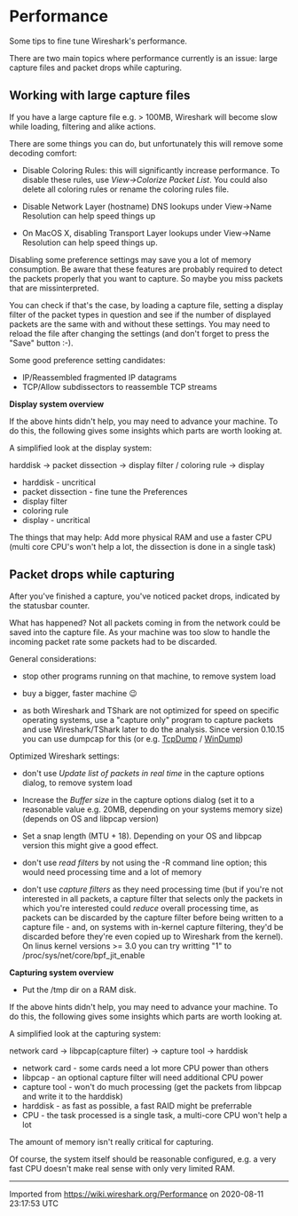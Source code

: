 # Performance

Some tips to fine tune Wireshark's performance.

There are two main topics where performance currently is an issue: large capture files and packet drops while capturing.

## Working with large capture files

If you have a large capture file e.g. \> 100MB, Wireshark will become slow while loading, filtering and alike actions.

There are some things you can do, but unfortunately this will remove some decoding comfort:

  - Disable Coloring Rules: this will significantly increase performance. To disable these rules, use *View-\>Colorize Packet List*. You could also delete all coloring rules or rename the coloring rules file.

  - Disable Network Layer (hostname) DNS lookups under View-\>Name Resolution can help speed things up

  - On MacOS X, disabling Transport Layer lookups under View-\>Name Resolution can help speed things up.

Disabling some preference settings may save you a lot of memory consumption. Be aware that these features are probably required to detect the packets properly that you want to capture. So maybe you miss packets that are missinterpreted.

You can check if that's the case, by loading a capture file, setting a display filter of the packet types in question and see if the number of displayed packets are the same with and without these settings. You may need to reload the file after changing the settings (and don't forget to press the "Save" button :-).

Some good preference setting candidates:

  - IP/Reassembled fragmented IP datagrams
  - TCP/Allow subdissectors to reassemble TCP streams

**Display system overview**

If the above hints didn't help, you may need to advance your machine. To do this, the following gives some insights which parts are worth looking at.

A simplified look at the display system:

harddisk -\> packet dissection -\> display filter / coloring rule -\> display

  - harddisk - uncritical
  - packet dissection - fine tune the Preferences
  - display filter
  - coloring rule
  - display - uncritical

The things that may help: Add more physical RAM and use a faster CPU (multi core CPU's won't help a lot, the dissection is done in a single task)

## Packet drops while capturing

After you've finished a capture, you've noticed packet drops, indicated by the statusbar counter.

What has happened? Not all packets coming in from the network could be saved into the capture file. As your machine was too slow to handle the incoming packet rate some packets had to be discarded.

General considerations:

  - stop other programs running on that machine, to remove system load

  - buy a bigger, faster machine :wink:

  - as both Wireshark and TShark are not optimized for speed on specific operating systems, use a "capture only" program to capture packets and use Wireshark/TShark later to do the analysis. Since version 0.10.15 you can use dumpcap for this (or e.g. [TcpDump](/TcpDump) / [WinDump](/WinDump))

Optimized Wireshark settings:

  - don't use *Update list of packets in real time* in the capture options dialog, to remove system load

  - Increase the *Buffer size* in the capture options dialog (set it to a reasonable value e.g. 20MB, depending on your systems memory size)(depends on OS and libpcap version)

  - Set a snap length (MTU + 18). Depending on your OS and libpcap version this might give a good effect.

  - don't use *read filters* by not using the -R command line option; this would need processing time and a lot of memory

  - don't use *capture filters* as they need processing time (but if you're not interested in all packets, a capture filter that selects only the packets in which you're interested could *reduce* overall processing time, as packets can be discarded by the capture filter before being written to a capture file - and, on systems with in-kernel capture filtering, they'd be discarded before they're even copied up to Wireshark from the kernel). On linus kernel versions \>= 3.0 you can try writting "1" to /proc/sys/net/core/bpf\_jit\_enable

**Capturing system overview**

  - Put the /tmp dir on a RAM disk.

If the above hints didn't help, you may need to advance your machine. To do this, the following gives some insights which parts are worth looking at.

A simplified look at the capturing system:

network card -\> libpcap(capture filter) -\> capture tool -\> harddisk

  - network card - some cards need a lot more CPU power than others
  - libpcap - an optional capture filter will need additional CPU power
  - capture tool - won't do much processing (get the packets from libpcap and write it to the harddisk)
  - harddisk - as fast as possible, a fast RAID might be preferrable
  - CPU - the task processed is a single task, a multi-core CPU won't help a lot

The amount of memory isn't really critical for capturing.

Of course, the system itself should be reasonable configured, e.g. a very fast CPU doesn't make real sense with only very limited RAM.

---

Imported from https://wiki.wireshark.org/Performance on 2020-08-11 23:17:53 UTC
